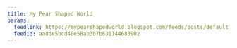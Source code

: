 ```yaml
---
title: My Pear Shaped World
params:
  feedlink: https://mypearshapedworld.blogspot.com/feeds/posts/default?alt=rss
  feedid: aa8de5bcd40e58ab3b7b631144683902
---
```


